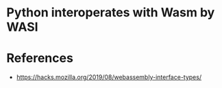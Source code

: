 Python interoperates with Wasm by WASI
======================================

# References

* https://hacks.mozilla.org/2019/08/webassembly-interface-types/